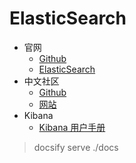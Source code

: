 # ElasticSearch

- 官网
  - [Github](https://github.com/elastic)
  - [ElasticSearch](https://www.elastic.co/products/elasticsearch)
- 中文社区
  - [Github](https://github.com/elasticsearch-cn)
  - [网站](https://elasticsearch.cn/)
- Kibana
  - [Kibana 用户手册](https://www.elastic.co/guide/cn/kibana/current/index.html)



> docsify serve ./docs